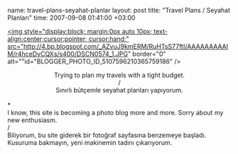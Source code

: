 name: travel-plans-seyahat-planlar
layout: post
title: "Travel Plans / Seyahat Planları"
time: 2007-09-08 01:41:00 +03:00

<a href="http://4.bp.blogspot.com/_AZvuJ9kmERM/RuHTsS77ftI/AAAAAAAAAIM/r4hceDvCQXs/s1600-h/DSCN0574_1.JPG"><img style="display:block; margin:0px auto 10px; text-align:center;cursor:pointer; cursor:hand;" src="http://4.bp.blogspot.com/_AZvuJ9kmERM/RuHTsS77ftI/AAAAAAAAAIM/r4hceDvCQXs/s400/DSCN0574_1.JPG" border="0" alt=""id="BLOGGER_PHOTO_ID_5107596210365759186" /></a><center>Trying to plan my travels with a tight budget.<br />/<br />Sınırlı bütçemle seyahat planları yapıyorum.<br /></center><br />*<br />I know, this site is becoming a photo blog more and more. Sorry about my new enthusiasm.<br />/<br />Biliyorum, bu site giderek bir fotoğraf sayfasına benzemeye başladı. Kusuruma bakmayın, yeni makinemin tadını çıkarıyorum.
